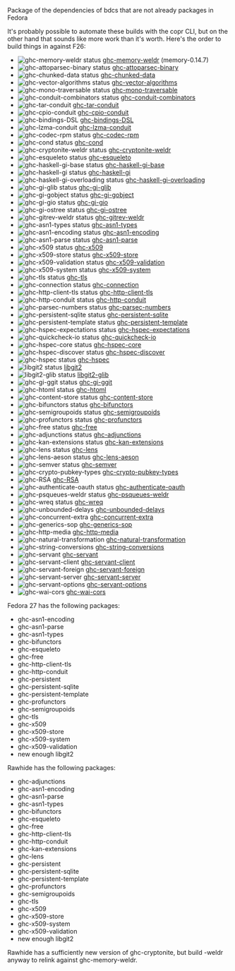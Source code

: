 Package of the dependencies of bdcs that are not already packages in Fedora

It's probably possible to automate these builds with the copr CLI, but on the
other hand that sounds like more work than it's worth. Here's the order to
build things in against F26:

* ![ghc-memory-weldr status](https://copr.fedorainfracloud.org/coprs/g/weldr/bdcs-haskell-deps/package/ghc-memory-weldr/status_image/last_build.png) [ghc-memory-weldr](ghc-memory-weldr) (memory-0.14.7) 
* ![ghc-attoparsec-binary status](https://copr.fedorainfracloud.org/coprs/g/weldr/bdcs-haskell-deps/package/ghc-attoparsec-binary/status_image/last_build.png) [ghc-attoparsec-binary](ghc-attoparsec-binary) 
* ![ghc-chunked-data status](https://copr.fedorainfracloud.org/coprs/g/weldr/bdcs-haskell-deps/package/ghc-chunked-data/status_image/last_build.png) [ghc-chunked-data](ghc-chunked-data)
* ![ghc-vector-algorithms status](https://copr.fedorainfracloud.org/coprs/g/weldr/bdcs-haskell-deps/package/ghc-vector-algorithms/status_image/last_build.png) [ghc-vector-algorithms](ghc-vector-algorithms)
* ![ghc-mono-traversable status](https://copr.fedorainfracloud.org/coprs/g/weldr/bdcs-haskell-deps/package/ghc-mono-traversable/status_image/last_build.png) [ghc-mono-traversable](ghc-mono-traversable)
* ![ghc-conduit-combinators status](https://copr.fedorainfracloud.org/coprs/g/weldr/bdcs-haskell-deps/package/ghc-conduit-combinators/status_image/last_build.png) [ghc-conduit-combinators](ghc-conduit-combinators)
* ![ghc-tar-conduit](https://copr.fedorainfracloud.org/coprs/g/weldr/bdcs-haskell-deps/package/ghc-tar-conduit/status_image/last_build.png) [ghc-tar-conduit](ghc-tar-conduit)
* ![ghc-cpio-conduit](https://copr.fedorainfracloud.org/coprs/g/weldr/bdcs-haskell-deps/package/ghc-cpio-conduit/status_image/last_build.png) [ghc-cpio-conduit](ghc-cpio-conduit)
* ![ghc-bindings-DSL](https://copr.fedorainfracloud.org/coprs/g/weldr/bdcs-haskell-deps/package/ghc-bindings-DSL/status_image/last_build.png) [ghc-bindings-DSL](ghc-bindings-DSL)
* ![ghc-lzma-conduit](https://copr.fedorainfracloud.org/coprs/g/weldr/bdcs-haskell-deps/package/ghc-lzma-conduit/status_image/last_build.png) [ghc-lzma-conduit](ghc-lzma-conduit)
* ![ghc-codec-rpm status](https://copr.fedorainfracloud.org/coprs/g/weldr/bdcs-haskell-deps/package/ghc-codec-rpm/status_image/last_build.png) [ghc-codec-rpm](ghc-codec-rpm)
* ![ghc-cond status](https://copr.fedorainfracloud.org/coprs/g/weldr/bdcs-haskell-deps/package/ghc-cond/status_image/last_build.png) [ghc-cond](ghc-cond)
* ![ghc-cryptonite-weldr status](https://copr.fedorainfracloud.org/coprs/g/weldr/bdcs-haskell-deps/package/ghc-cryptonite-weldr/status_image/last_build.png) [ghc-cryptonite-weldr](ghc-cryptonite-weldr)
* ![ghc-esqueleto status](https://copr.fedorainfracloud.org/coprs/g/weldr/bdcs-haskell-deps/package/ghc-esqueleto/status_image/last_build.png) [ghc-esqueleto](ghc-esqueleto)
* ![ghc-haskell-gi-base status](https://copr.fedorainfracloud.org/coprs/g/weldr/bdcs-haskell-deps/package/ghc-haskell-gi-base/status_image/last_build.png) [ghc-haskell-gi-base](ghc-haskell-gi-base)
* ![ghc-haskell-gi status](https://copr.fedorainfracloud.org/coprs/g/weldr/bdcs-haskell-deps/package/ghc-haskell-gi/status_image/last_build.png) [ghc-haskell-gi](ghc-haskell-gi)
* ![ghc-haskell-gi-overloading status](https://copr.fedorainfracloud.org/coprs/g/weldr/bdcs-haskell-deps/package/ghc-haskell-gi-overloading/status_image/last_build.png) [ghc-haskell-gi-overloading](ghc-haskell-gi-overloading)
* ![ghc-gi-glib status](https://copr.fedorainfracloud.org/coprs/g/weldr/bdcs-haskell-deps/package/ghc-gi-glib/status_image/last_build.png) [ghc-gi-glib](ghc-gi-glib)
* ![ghc-gi-gobject status](https://copr.fedorainfracloud.org/coprs/g/weldr/bdcs-haskell-deps/package/ghc-gi-gobject/status_image/last_build.png) [ghc-gi-gobject](ghc-gi-gobject)
* ![ghc-gi-gio status](https://copr.fedorainfracloud.org/coprs/g/weldr/bdcs-haskell-deps/package/ghc-gi-gio/status_image/last_build.png) [ghc-gi-gio](ghc-gi-gio)
* ![ghc-gi-ostree status](https://copr.fedorainfracloud.org/coprs/g/weldr/bdcs-haskell-deps/package/ghc-gi-ostree/status_image/last_build.png) [ghc-gi-ostree](ghc-gi-ostree)
* ![ghc-gitrev-weldr status](https://copr.fedorainfracloud.org/coprs/g/weldr/bdcs-haskell-deps/package/ghc-gitrev-weldr/status_image/last_build.png) [ghc-gitrev-weldr](ghc-gitrev-weldr)
* ![ghc-asn1-types status](https://copr.fedorainfracloud.org/coprs/g/weldr/bdcs-haskell-deps/package/ghc-asn1-types/status_image/last_build.png) [ghc-asn1-types](ghc-asn1-types)
* ![ghc-asn1-encoding status](https://copr.fedorainfracloud.org/coprs/g/weldr/bdcs-haskell-deps/package/ghc-asn1-encoding/status_image/last_build.png) [ghc-asn1-encoding](ghc-asn1-encoding)
* ![ghc-asn1-parse status](https://copr.fedorainfracloud.org/coprs/g/weldr/bdcs-haskell-deps/package/ghc-asn1-parse/status_image/last_build.png) [ghc-asn1-parse](ghc-asn1-parse)
* ![ghc-x509 status](https://copr.fedorainfracloud.org/coprs/g/weldr/bdcs-haskell-deps/package/ghc-x509/status_image/last_build.png) [ghc-x509](ghc-x509)
* ![ghc-x509-store status](https://copr.fedorainfracloud.org/coprs/g/weldr/bdcs-haskell-deps/package/ghc-x509-store/status_image/last_build.png) [ghc-x509-store](ghc-x509-store)
* ![ghc-x509-validation status](https://copr.fedorainfracloud.org/coprs/g/weldr/bdcs-haskell-deps/package/ghc-x509-validation/status_image/last_build.png) [ghc-x509-validation](ghc-x509-validation)
* ![ghc-x509-system status](https://copr.fedorainfracloud.org/coprs/g/weldr/bdcs-haskell-deps/package/ghc-x509-system/status_image/last_build.png) [ghc-x509-system](ghc-x509-system)
* ![ghc-tls status](https://copr.fedorainfracloud.org/coprs/g/weldr/bdcs-haskell-deps/package/ghc-tls/status_image/last_build.png) [ghc-tls](ghc-tls)
* ![ghc-connection status](https://copr.fedorainfracloud.org/coprs/g/weldr/bdcs-haskell-deps/package/ghc-connection/status_image/last_build.png) [ghc-connection](ghc-connection)
* ![ghc-http-client-tls status](https://copr.fedorainfracloud.org/coprs/g/weldr/bdcs-haskell-deps/package/ghc-http-client-tls/status_image/last_build.png) [ghc-http-client-tls](ghc-http-client-tls)
* ![ghc-http-conduit status](https://copr.fedorainfracloud.org/coprs/g/weldr/bdcs-haskell-deps/package/ghc-http-conduit/status_image/last_build.png) [ghc-http-conduit](ghc-http-conduit)
* ![ghc-parsec-numbers status](https://copr.fedorainfracloud.org/coprs/g/weldr/bdcs-haskell-deps/package/ghc-parsec-numbers/status_image/last_build.png) [ghc-parsec-numbers](ghc-parsec-numbers)
* ![ghc-persistent-sqlite status](https://copr.fedorainfracloud.org/coprs/g/weldr/bdcs-haskell-deps/package/ghc-persistent-sqlite/status_image/last_build.png) [ghc-persistent-sqlite](ghc-persistent-sqlite)
* ![ghc-persistent-template status](https://copr.fedorainfracloud.org/coprs/g/weldr/bdcs-haskell-deps/package/ghc-persistent-template/status_image/last_build.png) [ghc-persistent-template](ghc-persistent-template)
* ![ghc-hspec-expectations status](https://copr.fedorainfracloud.org/coprs/g/weldr/bdcs-haskell-deps/package/ghc-hspec-expectations/status_image/last_build.png) [ghc-hspec-expectations](ghc-hspec-expectations)
* ![ghc-quickcheck-io status](https://copr.fedorainfracloud.org/coprs/g/weldr/bdcs-haskell-deps/package/ghc-quickcheck-io/status_image/last_build.png) [ghc-quickcheck-io](ghc-quickcheck-io)
* ![ghc-hspec-core status](https://copr.fedorainfracloud.org/coprs/g/weldr/bdcs-haskell-deps/package/ghc-hspec-core/status_image/last_build.png) [ghc-hspec-core](ghc-hspec-core)
* ![ghc-hspec-discover status](https://copr.fedorainfracloud.org/coprs/g/weldr/bdcs-haskell-deps/package/ghc-hspec-discover/status_image/last_build.png) [ghc-hspec-discover](ghc-hspec-discover)
* ![ghc-hspec status](https://copr.fedorainfracloud.org/coprs/g/weldr/bdcs-haskell-deps/package/ghc-hspec/status_image/last_build.png) [ghc-hspec](ghc-hspec)
* ![libgit2 status](https://copr.fedorainfracloud.org/coprs/g/weldr/bdcs-haskell-deps/package/libgit2/status_image/last_build.png) [libgit2](libgit2)
* ![libgit2-glib status](https://copr.fedorainfracloud.org/coprs/g/weldr/bdcs-haskell-deps/package/libgit2-glib/status_image/last_build.png) [libgit2-glib](libgit2-glib)
* ![ghc-gi-ggit status](https://copr.fedorainfracloud.org/coprs/g/weldr/bdcs-haskell-deps/package/ghc-gi-ggit/status_image/last_build.png) [ghc-gi-ggit](ghc-gi-ggit)
* ![ghc-htoml status](https://copr.fedorainfracloud.org/coprs/g/weldr/bdcs-haskell-deps/package/ghc-htoml/status_image/last_build.png) [ghc-htoml](ghc-htoml)
* ![ghc-content-store status](https://copr.fedorainfracloud.org/coprs/g/weldr/bdcs-haskell-deps/package/ghc-content-store/status_image/last_build.png) [ghc-content-store](ghc-content-store)
* ![ghc-bifunctors status](https://copr.fedorainfracloud.org/coprs/g/weldr/bdcs-haskell-deps/package/ghc-bifunctors/status_image/last_build.png) [ghc-bifunctors](ghc-bifunctors)
* ![ghc-semigroupoids status](https://copr.fedorainfracloud.org/coprs/g/weldr/bdcs-haskell-deps/package/ghc-semigroupoids/status_image/last_build.png) [ghc-semigroupoids](ghc-semigroupoids)
* ![ghc-profunctors status](https://copr.fedorainfracloud.org/coprs/g/weldr/bdcs-haskell-deps/package/ghc-profunctors/status_image/last_build.png) [ghc-profunctors](ghc-profunctors)
* ![ghc-free status](https://copr.fedorainfracloud.org/coprs/g/weldr/bdcs-haskell-deps/package/ghc-free/status_image/last_build.png) [ghc-free](ghc-free)
* ![ghc-adjunctions status](https://copr.fedorainfracloud.org/coprs/g/weldr/bdcs-haskell-deps/package/ghc-adjunctions/status_image/last_build.png) [ghc-adjunctions](ghc-adjunctions)
* ![ghc-kan-extensions status](https://copr.fedorainfracloud.org/coprs/g/weldr/bdcs-haskell-deps/package/ghc-kan-extensions/status_image/last_build.png) [ghc-kan-extensions](ghc-kan-extensions)
* ![ghc-lens status](https://copr.fedorainfracloud.org/coprs/g/weldr/bdcs-haskell-deps/package/ghc-lens/status_image/last_build.png) [ghc-lens](ghc-lens)
* ![ghc-lens-aeson status](https://copr.fedorainfracloud.org/coprs/g/weldr/bdcs-haskell-deps/package/ghc-lens-aeson/status_image/last_build.png) [ghc-lens-aeson](ghc-lens-aeson)
* ![ghc-semver status](https://copr.fedorainfracloud.org/coprs/g/weldr/bdcs-haskell-deps/package/ghc-semver/status_image/last_build.png) [ghc-semver](ghc-semver)
* ![ghc-crypto-pubkey-types](https://copr.fedorainfracloud.org/coprs/g/weldr/bdcs-haskell-deps/package/ghc-crypto-pubkey-types/status_image/last_build.png) [ghc-crypto-pubkey-types](ghc-crypto-pubkey-types)
* ![ghc-RSA](https://copr.fedorainfracloud.org/coprs/g/weldr/bdcs-haskell-deps/package/ghc-RSA/status_image/last_build.png) [ghc-RSA](ghc-RSA)
* ![ghc-authenticate-oauth status](https://copr.fedorainfracloud.org/coprs/g/weldr/bdcs-haskell-deps/package/ghc-authenticate-oauth/status_image/last_build.png) [ghc-authenticate-oauth](ghc-authenticate-oauth)
* ![ghc-psqueues-weldr status](https://copr.fedorainfracloud.org/coprs/g/weldr/bdcs-haskell-deps/package/ghc-psqueues-weldr/status_image/last_build.png) [ghc-psqueues-weldr](ghc-psqueues-weldr)
* ![ghc-wreq status](https://copr.fedorainfracloud.org/coprs/g/weldr/bdcs-haskell-deps/package/ghc-wreq/status_image/last_build.png) [ghc-wreq](ghc-wreq)
* ![ghc-unbounded-delays](https://copr.fedorainfracloud.org/coprs/g/weldr/bdcs-haskell-deps/package/ghc-unbounded-delays/status_image/last_build.png) [ghc-unbounded-delays](ghc-unbounded-delays)
* ![ghc-concurrent-extra](https://copr.fedorainfracloud.org/coprs/g/weldr/bdcs-haskell-deps/package/ghc-concurrent-extra/status_image/last_build.png) [ghc-concurrent-extra](ghc-concurrent-extra)
* ![ghc-generics-sop](https://copr.fedorainfracloud.org/coprs/g/weldr/bdcs-haskell-deps/package/ghc-generics-sop/status_image/last_build.png) [ghc-generics-sop](ghc-generics-sop)
* ![ghc-http-media](https://copr.fedorainfracloud.org/coprs/g/weldr/bdcs-haskell-deps/package/ghc-http-media/status_image/last_build.png) [ghc-http-media](ghc-http-media)
* ![ghc-natural-transformation](https://copr.fedorainfracloud.org/coprs/g/weldr/bdcs-haskell-deps/package/ghc-natural-transformation/status_image/last_build.png) [ghc-natural-transformation](ghc-natural-transformation)
* ![ghc-string-conversions](https://copr.fedorainfracloud.org/coprs/g/weldr/bdcs-haskell-deps/package/ghc-string-conversions/status_image/last_build.png) [ghc-string-conversions](ghc-string-converions)
* ![ghc-servant](https://copr.fedorainfracloud.org/coprs/g/weldr/bdcs-haskell-deps/package/ghc-servant/status_image/last_build.png) [ghc-servant](ghc-servant)
* ![ghc-servant-client](https://copr.fedorainfracloud.org/coprs/g/weldr/bdcs-haskell-deps/package/ghc-servant-client/status_image/last_build.png) [ghc-servant-client](ghc-servant-client)
* ![ghc-servant-foreign](https://copr.fedorainfracloud.org/coprs/g/weldr/bdcs-haskell-deps/package/ghc-servant-foreign/status_image/last_build.png) [ghc-servant-foreign](ghc-servant-foreign)
* ![ghc-servant-server](https://copr.fedorainfracloud.org/coprs/g/weldr/bdcs-haskell-deps/package/ghc-servant-server/status_image/last_build.png) [ghc-servant-server](ghc-servant-server)
* ![ghc-servant-options](https://copr.fedorainfracloud.org/coprs/g/weldr/bdcs-haskell-deps/package/ghc-servant-options/status_image/last_build.png) [ghc-servant-options](ghc-servant-options)
* ![ghc-wai-cors](https://copr.fedorainfracloud.org/coprs/g/weldr/bdcs-haskell-deps/package/ghc-wai-cors/status_image/last_build.png) [ghc-wai-cors](ghc-wai-cors)

Fedora 27 has the following packages:
  * ghc-asn1-encoding
  * ghc-asn1-parse
  * ghc-asn1-types
  * ghc-bifunctors
  * ghc-esqueleto
  * ghc-free
  * ghc-http-client-tls
  * ghc-http-conduit
  * ghc-persistent
  * ghc-persistent-sqlite
  * ghc-persistent-template
  * ghc-profunctors
  * ghc-semigroupoids
  * ghc-tls
  * ghc-x509
  * ghc-x509-store
  * ghc-x509-system
  * ghc-x509-validation
  * new enough libgit2

Rawhide has the following packages:
  * ghc-adjunctions
  * ghc-asn1-encoding
  * ghc-asn1-parse
  * ghc-asn1-types
  * ghc-bifunctors
  * ghc-esqueleto
  * ghc-free
  * ghc-http-client-tls
  * ghc-http-conduit
  * ghc-kan-extensions
  * ghc-lens
  * ghc-persistent
  * ghc-persistent-sqlite
  * ghc-persistent-template
  * ghc-profunctors
  * ghc-semigroupoids
  * ghc-tls
  * ghc-x509
  * ghc-x509-store
  * ghc-x509-system
  * ghc-x509-validation
  * new enough libgit2

Rawhide has a sufficiently new version of ghc-cryptonite, but build -weldr
anyway to relink against ghc-memory-weldr.
